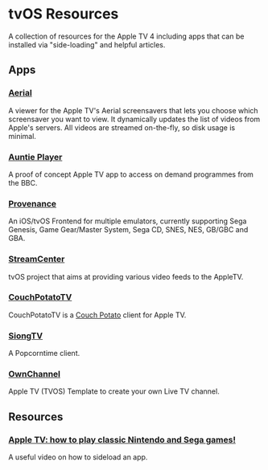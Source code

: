 # tvOS Resources

A collection of resources for the Apple TV 4 including apps that can be installed via "side-loading" and helpful articles.

## Apps

### [Aerial](https://github.com/okofish/aerial)
A viewer for the Apple TV's Aerial screensavers that lets you choose which screensaver you want to view. It dynamically updates the list of videos from Apple's servers. All videos are streamed on-the-fly, so disk usage is minimal.
### [Auntie Player](https://github.com/Auntie-Player/apple-tv)
A proof of concept Apple TV app to access on demand programmes from the BBC.
### [Provenance](https://github.com/jasarien/Provenance)
An iOS/tvOS Frontend for multiple emulators, currently supporting Sega Genesis, Game Gear/Master System, Sega CD, SNES, NES, GB/GBC and GBA. 
### [StreamCenter](https://github.com/StreamCenter/StreamCenter)
tvOS project that aims at providing various video feeds to the AppleTV. 
### [CouchPotatoTV](http://code.robblewis.me/CouchPotatoTV/)
CouchPotatoTV is a [Couch Potato](https://couchpota.to/) client for Apple TV.
### [SiongTV](https://github.com/siong1987/siongTime-tvos)
A Popcorntime client.
### [OwnChannel](https://github.com/kane2931/ownchannel)
Apple TV (TVOS) Template to create your own Live TV channel.

## Resources

### [Apple TV: how to play classic Nintendo and Sega games!](https://www.youtube.com/watch?v=xJ_JAwxur-Q)
A useful video on how to sideload an app.
